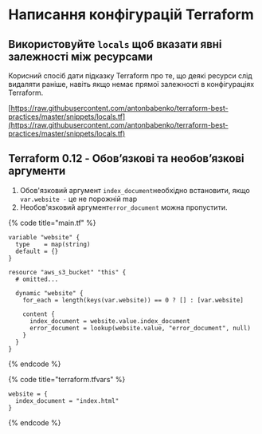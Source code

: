 # Написання конфігурацій Terraform

## Використовуйте `locals` щоб вказати явні залежності між ресурсами

Корисний спосіб дати підказку Terraform про те, що деякі ресурси слід видаляти раніше, навіть якщо немає прямої залежності в конфігураціях Terraform.

[https://raw.githubusercontent.com/antonbabenko/terraform-best-practices/master/snippets/locals.tf](https://raw.githubusercontent.com/antonbabenko/terraform-best-practices/master/snippets/locals.tf)

## Terraform 0.12 - Обов’язкові та необов’язкові аргументи

1. Обов'язковий аргумент `index_document`необхідно встановити, якщо `var.website -` це не порожній map
2. Необов'язковий аргумент`error_document` можна пропустити.

{% code title="main.tf" %}
```hcl
variable "website" {
  type    = map(string)
  default = {}
}

resource "aws_s3_bucket" "this" {
  # omitted...

  dynamic "website" {
    for_each = length(keys(var.website)) == 0 ? [] : [var.website]

    content {
      index_document = website.value.index_document
      error_document = lookup(website.value, "error_document", null)
    }
  }
}
```
{% endcode %}

{% code title="terraform.tfvars" %}
```hcl
website = {
  index_document = "index.html"
}
```
{% endcode %}
